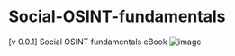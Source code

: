 # Social-OSINT-fundamentals
[v 0.0.1] Social OSINT fundamentals eBook
![image](https://github.com/user-attachments/assets/ff40131a-2704-4cbf-9939-776157240179)
